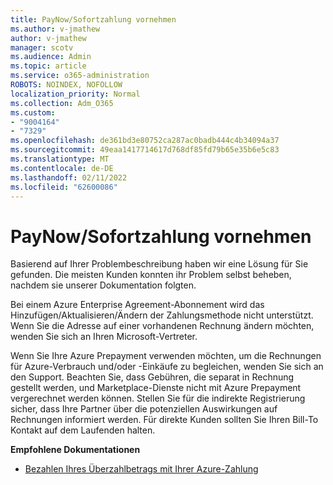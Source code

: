 ```yaml
---
title: PayNow/Sofortzahlung vornehmen
ms.author: v-jmathew
author: v-jmathew
manager: scotv
ms.audience: Admin
ms.topic: article
ms.service: o365-administration
ROBOTS: NOINDEX, NOFOLLOW
localization_priority: Normal
ms.collection: Adm_O365
ms.custom:
- "9004164"
- "7329"
ms.openlocfilehash: de361bd3e80752ca287ac0badb444c4b34094a37
ms.sourcegitcommit: 49eaa1417714617d768df85fd79b65e35b6e5c83
ms.translationtype: MT
ms.contentlocale: de-DE
ms.lasthandoff: 02/11/2022
ms.locfileid: "62600086"
---
```

# <a name="paynowmake-payment-immediately"></a>PayNow/Sofortzahlung vornehmen

Basierend auf Ihrer Problembeschreibung haben wir eine Lösung für Sie gefunden. Die meisten Kunden konnten ihr Problem selbst beheben, nachdem sie unserer Dokumentation folgten.

Bei einem Azure Enterprise Agreement-Abonnement wird das Hinzufügen/Aktualisieren/Ändern der Zahlungsmethode nicht unterstützt. Wenn Sie die Adresse auf einer vorhandenen Rechnung ändern möchten, wenden Sie sich an Ihren Microsoft-Vertreter.

Wenn Sie Ihre Azure Prepayment verwenden möchten, um die Rechnungen für Azure-Verbrauch und/oder -Einkäufe zu begleichen, wenden Sie sich an den Support. Beachten Sie, dass Gebühren, die separat in Rechnung gestellt werden, und Marketplace-Dienste nicht mit Azure Prepayment vergerechnet werden können. Stellen Sie für die indirekte Registrierung sicher, dass Ihre Partner über die potenziellen Auswirkungen auf Rechnungen informiert werden. Für direkte Kunden sollten Sie Ihren Bill-To Kontakt auf dem Laufenden halten.

**Empfohlene Dokumentationen**

- [Bezahlen Ihres Überzahlbetrags mit Ihrer Azure-Zahlung](https://docs.microsoft.com/azure/cost-management-billing/manage/ea-portal-enrollment-invoices#pay-your-overage-with-your-azure-prepayment)
